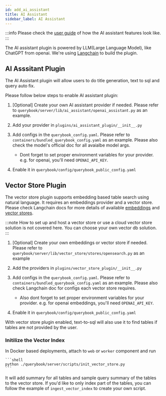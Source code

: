 ```yaml
---
id: add_ai_assistant
title: AI Assistant
sidebar_label: AI Assistant
---
```


:::info
Please check the [user guide](../user_guide/ai_assistant.md) of how the AI assistant features look like.
:::

The AI assistant plugin is powered by LLM(Large Language Model), like ChatGPT from openai. We're using [Langchain](https://python.langchain.com/docs/get_started/introduction) to build the plugin.

## AI Asssitant Plugin

The AI Assistant plugin will allow users to do title generation, text to sql and query auto fix.

Please follow below steps to enable AI assistant plugin:

1. [Optional] Create your own AI assistant provider if needed. Please refer to `querybook/server/lib/ai_assistant/openai_assistant.py` as an example.

2. Add your provider in `plugins/ai_assistant_plugin/__init__.py`

3. Add configs in the `querybook_config.yaml`. Please refer to `containers/bundled_querybook_config.yaml` as an example. Please also check the model's official doc for all avaialbe model args.

    - Dont forget to set proper environment variables for your provider. e.g. for openai, you'll need `OPENAI_API_KEY`.

4. Enable it in `querybook/config/querybook_public_config.yaml`

## Vector Store Plugin

The vector store plugin supports embedding based table search using natural language. It requires an embeddings provider and a vector store. Please check Langchain docs for more details of available [embeddings](https://python.langchain.com/docs/integrations/text_embedding/) and [vector stores](https://python.langchain.com/docs/integrations/vectorstores/).

:::note
How to set up and host a vector store or use a cloud vector store solution is not covered here. You can choose your own vector db solution.
:::

1. [Optional] Create your own embeddings or vector store if needed. Please refer to `querybook/server/lib/vector_store/stores/opensearch.py` as an example

2. Add the providers in `plugins/vector_store_plugin/__init__.py`

3. Add configs in the `querybook_config.yaml`. Please refer to `containers/bundled_querybook_config.yaml` as an example. Please also check Langchain doc for configs each vector store requires.

    - Also dont forget to set proper environment variables for your provider. e.g. for openai embeddings, you'll need `OPENAI_API_KEY`.

4. Enable it in `querybook/config/querybook_public_config.yaml`

With vector store plugin enabled, text-to-sql will also use it to find tables if tables are not provided by the user.

### Initilize the Vector Index

In Docker based deployments, attach to `web` or `worker` component and run

    ```shell
    python ./querybook/server/scripts/init_vector_store.py
    ```

It will add summary for all tables and sample query summary of the tables to the vector store. If you'd like to only index part of the tables, you can follow the example of `ingest_vector_index` to create your own script.
